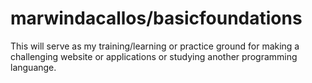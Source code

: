 # marwindacallos/basicfoundations
 This will serve as my training/learning or practice ground for making a challenging website or applications or studying another programming languange.
